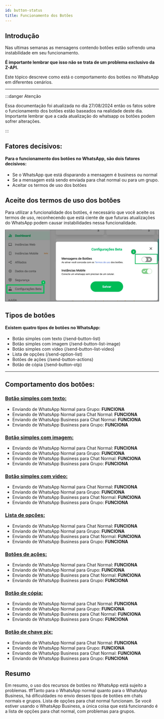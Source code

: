 ```yaml
---
id: button-status
title: Funcionamento dos Botões
---
```


## Introdução

Nas ultimas semanas as mensagens contendo botões estão sofrendo uma instabilidade em seu funcionamento.

**É importante lembrar que isso não se trata de um problema exclusivo da Z-API.**

Este tópico descreve como está o comportamento dos botões no WhatsApp em diferentes cenários.

---

:::danger Atenção

Essa documentação foi atualizada no dia 27/08/2024 então os fatos sobre o funcionamento dos botões estão baseados na realidade deste dia. Importante lembrar que a cada atualização do whatsapp os botões podem sofrer alterações.

:::

## Fatores decisivos:

#### Para o funcionamento dos botões no WhatsApp, são dois fatores decisivos:

- Se o WhatsApp que está disparando a mensagem é business ou normal
- Se a mensagem está sendo enviada para chat normal ou para um grupo.
- Aceitar os termos de uso dos botões

## Aceite dos termos de uso dos botões

Para utilizar a funcionalidade dos botões, é necessário que você aceite os termos de uso, reconhecendo que está ciente de que futuras atualizações do WhatsApp podem causar instabilidades nessa funcionalidade.

![img](../../img/buttons-terms.jpeg)

## Tipos de botões

#### Existem quatro tipos de botões no WhatsApp:

- Botão simples com texto (/send-button-list)
- Botão simples com imagem (/send-button-list-image)
- Botão simples com video (/send-button-list-video)
- Lista de opções (/send-option-list)
- Botões de ações (/send-button-actions)
- Botão de cópia (/send-button-otp)

---

## Comportamento dos botões:

### [Botão simples com texto:](https://developer.z-api.io/message/send-button-list)

- Enviando de WhatsApp Normal para Grupo: **FUNCIONA**
- Enviando de WhatsApp Normal para Chat Normal: **FUNCIONA**
- Enviando de WhatsApp Business para Chat Normal: **FUNCIONA**
- Enviando de WhatsApp Business para Grupo: **FUNCIONA**

### [Botão simples com imagem:](https://developer.z-api.io/message/send-button-list-image)

- Enviando de WhatsApp Normal para Chat Normal: **FUNCIONA**
- Enviando de WhatsApp Normal para Grupo: **FUNCIONA**
- Enviando de WhatsApp Business para Chat Normal: **FUNCIONA**
- Enviando de WhatsApp Business para Grupo: **FUNCIONA**

### [Botão simples com video:](https://developer.z-api.io/message/send-button-list-video)

- Enviando de WhatsApp Normal para Chat Normal: **FUNCIONA**
- Enviando de WhatsApp Normal para Grupo: **FUNCIONA**
- Enviando de WhatsApp Business para Chat Normal: **FUNCIONA**
- Enviando de WhatsApp Business para Grupo: **FUNCIONA**

### [Lista de opções:](https://developer.z-api.io/message/send-option-list)

- Enviando de WhatsApp Normal para Chat Normal: **FUNCIONA**
- Enviando de WhatsApp Normal para Grupo: **FUNCIONA**
- Enviando de WhatsApp Business para Chat Normal: **FUNCIONA**
- Enviando de WhatsApp Business para Grupo: **FUNCIONA**

### [Botões de ações:](https://developer.z-api.io/message/send-button-actions)

- Enviando de WhatsApp Normal para Chat Normal: **FUNCIONA**
- Enviando de WhatsApp Normal para Grupo: **FUNCIONA**
- Enviando de WhatsApp Business para Chat Normal: **FUNCIONA**
- Enviando de WhatsApp Business para Grupo: **FUNCIONA**

### [Botão de cópia:](https://developer.z-api.io/message/send-button-otp)

- Enviando de WhatsApp Normal para Chat Normal: **FUNCIONA**
- Enviando de WhatsApp Normal para Grupo: **FUNCIONA**
- Enviando de WhatsApp Business para Chat Normal: **FUNCIONA**
- Enviando de WhatsApp Business para Grupo: **FUNCIONA**

### [Botão de chave pix:](https://developer.z-api.io/message/send-button-pix)

- Enviando de WhatsApp Normal para Chat Normal: **FUNCIONA**
- Enviando de WhatsApp Normal para Grupo: **FUNCIONA**
- Enviando de WhatsApp Business para Chat Normal: **FUNCIONA**
- Enviando de WhatsApp Business para Grupo: **FUNCIONA**

## Resumo

Em resumo, o uso dos recursos de botões no WhatsApp está sujeito a problemas. tffTanto para o WhatsApp normal quanto para o WhatsApp Business, há dificuldades no envio desses tipos de botões em chats normais e grupos. Lista de opções para chat normal funcionam. Se você estiver usando o WhatsApp Business, a única coisa que está funcionando é a lista de opções para chat normal, com problemas para grupos.
